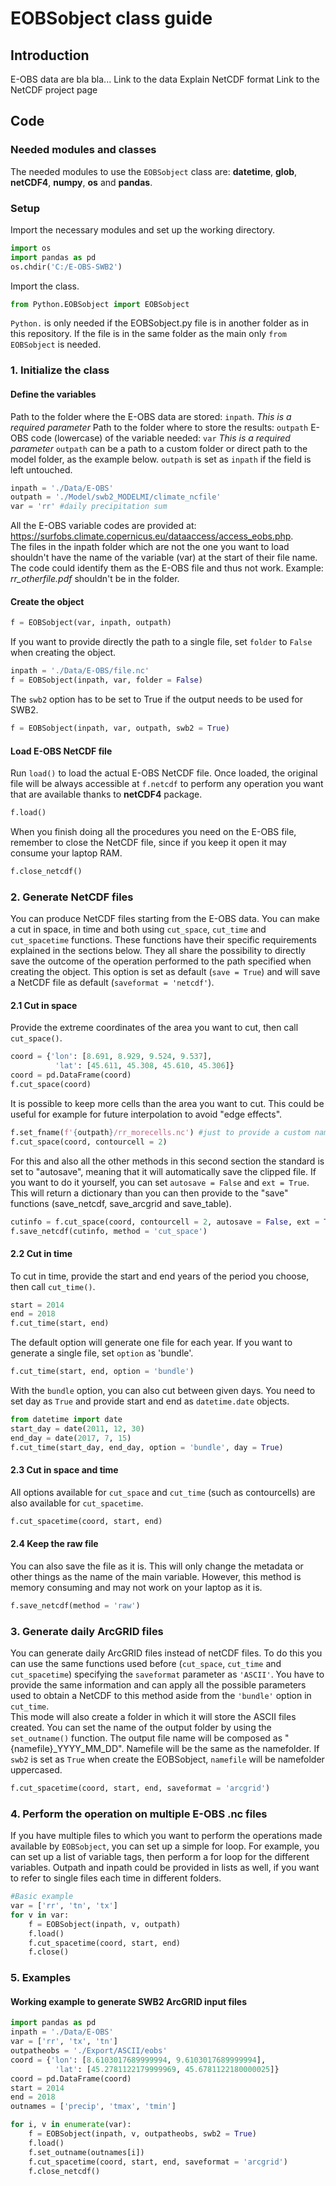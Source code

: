 # EOBSobject class guide

## Introduction

E-OBS data are bla bla...
Link to the data
Explain NetCDF format
Link to the NetCDF project page

## Code

### Needed modules and classes

The needed modules to use the `EOBSobject` class are: **datetime**, **glob**, **netCDF4**, **numpy**, **os** and **pandas**.

### Setup

Import the necessary modules and set up the working directory.
```python
import os
import pandas as pd
os.chdir('C:/E-OBS-SWB2')
```

Import the class.
```python
from Python.EOBSobject import EOBSobject
```
`Python.` is only needed if the EOBSobject.py file is in another folder as in this repository. If the file is in the same folder as the main only `from EOBSobject` is needed.

### 1. Initialize the class

#### Define the variables
Path to the folder where the E-OBS data are stored: `inpath`. *This is a required parameter*
Path to the folder where to store the results: `outpath`
E-OBS code (lowercase) of the variable needed: `var` *This is a required parameter*
`outpath` can be a path to a custom folder or direct path to the model folder, as the example below.
`outpath` is set as `inpath` if the field is left untouched.
```python
inpath = './Data/E-OBS'
outpath = './Model/swb2_MODELMI/climate_ncfile'
var = 'rr' #daily precipitation sum
```
All the E-OBS variable codes are provided at: https://surfobs.climate.copernicus.eu/dataaccess/access_eobs.php. \
The files in the inpath folder which are not the one you want to load shouldn't have the name of the variable (var) at the start of their file name. The code could identify them as the E-OBS file and thus not work. Example: *rr_otherfile.pdf* shouldn't be in the folder.

#### Create the object
```python
f = EOBSobject(var, inpath, outpath)
```

If you want to provide directly the path to a single file, set `folder` to `False` when creating the object.
```python
inpath = './Data/E-OBS/file.nc'
f = EOBSobject(inpath, var, folder = False)
```

The `swb2` option has to be set to True if the output needs to be used for SWB2.
```python
f = EOBSobject(inpath, var, outpath, swb2 = True)
```

#### Load E-OBS NetCDF file

Run `load()` to load the actual E-OBS NetCDF file. Once loaded, the original file will be always accessible at `f.netcdf` to perform any operation you want that are available thanks to **netCDF4** package. 
```python
f.load()
```
When you finish doing all the procedures you need on the E-OBS file, remember to close the NetCDF file, since if you keep it open it may consume your laptop RAM.
```python
f.close_netcdf()
```

### 2. Generate NetCDF files

You can produce NetCDF files starting from the E-OBS data. You can make a cut in space, in time and both using `cut_space`, `cut_time` and `cut_spacetime` functions. These functions have their specific requirements explained in the sections below. They all share the possibility to directly save the outcome of the operation performed to the path specified when creating the object. This option is set as default (`save = True`) and will save a NetCDF file as default (`saveformat = 'netcdf'`).

#### 2.1 Cut in space

Provide the extreme coordinates of the area you want to cut, then call `cut_space()`.
```python
coord = {'lon': [8.691, 8.929, 9.524, 9.537],
          'lat': [45.611, 45.308, 45.610, 45.306]}
coord = pd.DataFrame(coord)
f.cut_space(coord)
```

It is possible to keep more cells than the area you want to cut. This could be useful for example for future interpolation to avoid "edge effects".
```python
f.set_fname(f'{outpath}/rr_morecells.nc') #just to provide a custom name to distinguish the files, not needed for the code to work
f.cut_space(coord, contourcell = 2)
```

For this and also all the other methods in this second section the standard is set to "autosave", meaning that it will automatically save the clipped file. If you want to do it yourself, you can set `autosave = False` and `ext = True`. This will return a dictionary than you can then provide to the "save" functions (save_netcdf, save_arcgrid and save_table).
```python
cutinfo = f.cut_space(coord, contourcell = 2, autosave = False, ext = True)
f.save_netcdf(cutinfo, method = 'cut_space')
```

#### 2.2 Cut in time

To cut in time, provide the start and end years of the period you choose, then call `cut_time()`.
```python
start = 2014
end = 2018
f.cut_time(start, end)
```

The default option will generate one file for each year. If you want to generate a single file, set `option` as 'bundle'.
```python
f.cut_time(start, end, option = 'bundle')
```

With the `bundle` option, you can also cut between given days. You need to set day as `True` and provide start and end as `datetime.date` objects.
```python
from datetime import date
start_day = date(2011, 12, 30)
end_day = date(2017, 7, 15)
f.cut_time(start_day, end_day, option = 'bundle', day = True)
```

#### 2.3 Cut in space and time

All options available for `cut_space` and `cut_time` (such as contourcells) are also available for `cut_spacetime`.
```python
f.cut_spacetime(coord, start, end)
```

#### 2.4 Keep the raw file

You can also save the file as it is. This will only change the metadata or other things as the name of the main variable. However, this method is memory consuming and may not work on your laptop as it is.
```python
f.save_netcdf(method = 'raw')
```

### 3. Generate daily ArcGRID files

You can generate daily ArcGRID files instead of netCDF files. To do this you can use the same functions used before (`cut_space`, `cut_time` and `cut_spacetime`) specifying the `saveformat` parameter as `'ASCII'`. You have to provide the same information and can apply all the possible parameters used to obtain a NetCDF to this method aside from the `'bundle'` option in `cut_time`.\
This mode will also create a folder in which it will store the ASCII files created. You can set the name of the output folder by using the `set_outname()` function. The output file name will be composed as "{namefile}_YYYY_MM_DD". Namefile will be the same as the namefolder. If `swb2` is set as `True` when create the EOBSobject, `namefile` will be namefolder uppercased. 
```python
f.cut_spacetime(coord, start, end, saveformat = 'arcgrid')
```

### 4. Perform the operation on multiple E-OBS .nc files

If you have multiple files to which you want to perform the operations made available by `EOBSobject`, you can set up a simple for loop. For example, you can set up a list of variable tags, then perform a for loop for the different variables. Outpath and inpath could be provided in lists as well, if you want to refer to single files each time in different folders.
```python
#Basic example
var = ['rr', 'tn', 'tx']
for v in var:
    f = EOBSobject(inpath, v, outpath)
    f.load()
    f.cut_spacetime(coord, start, end)
    f.close()
```

### 5. Examples

#### Working example to generate SWB2 ArcGRID input files

```python
import pandas as pd
inpath = './Data/E-OBS'
var = ['rr', 'tx', 'tn']
outpatheobs = './Export/ASCII/eobs'
coord = {'lon': [8.6103017689999994, 9.6103017689999994],
          'lat': [45.2781122179999969, 45.6781122180000025]}
coord = pd.DataFrame(coord)
start = 2014
end = 2018
outnames = ['precip', 'tmax', 'tmin']

for i, v in enumerate(var):
    f = EOBSobject(inpath, v, outpatheobs, swb2 = True)
    f.load()
    f.set_outname(outnames[i])
    f.cut_spacetime(coord, start, end, saveformat = 'arcgrid')
    f.close_netcdf()

```
